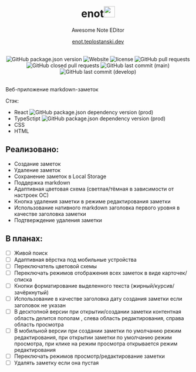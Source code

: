 <div align="center">
  <h1>enot<img width="30" src="./assets/seedling.gif" alt="seedling emoji"></h1>
  <span>Awesome Note EDitor</span>

  <a href="https://enot.teplostanski.dev">enot.teplostanski.dev</a>

  <br/>
  
  <img src="https://img.shields.io/github/package-json/v/teplostanski/enot?color=%23ffffff&style=for-the-badge" alt="GitHub package.json version">
  <img src="https://img.shields.io/website?down_color=%23ff0000&down_message=offline&style=for-the-badge&up_color=green&up_message=online&url=https%3A%2F%2Fenot.teplostanski.dev" alt="Website">
  <img src="https://img.shields.io/github/license/teplostanski/enot?style=for-the-badge" alt="license">
  <img src="https://img.shields.io/github/issues-pr-raw/teplostanski/enot?style=for-the-badge" alt="GitHub pull requests">
  <img src="https://img.shields.io/github/issues-pr-closed/teplostanski/enot?style=for-the-badge" alt="GitHub closed pull requests">
  <img src="https://img.shields.io/github/last-commit/teplostanski/enot/main?label=last%20commit%20in%20main&style=for-the-badge" alt="GitHub last commit (main)">
  <img src="https://img.shields.io/github/last-commit/teplostanski/enot/develop?label=last%20commit%20in%20develop&style=for-the-badge" alt="GitHub last commit (develop)">
  
  
  

</div>

<br>

Веб-приложение markdown-заметок

Стэк:

- React ![GitHub package.json dependency version (prod)](https://img.shields.io/github/package-json/dependency-version/teplostanski/enot/react?label=%20&style=flat-square)
- TypeSctipt ![GitHub package.json dependency version (prod)](https://img.shields.io/github/package-json/dependency-version/teplostanski/enot/dev/typescript?label=%20&style=flat-square)
- CSS
- HTML

## Реализовано:

- Создание заметок
- Удаление заметок
- Сохранение заметок в Local Storage
- Поддержка markdown
- Адаптивная цветовая схема (светлая/тёмная в зависимости от настроек ОС)
- Кнопка удаления заметки в режиме редактирования заметки
- Использование нативного markdown заголовка первого уровня в качестве заголовка заметки
- Подтверждение удаления заметки

## В планах:

- [ ] Живой поиск
- [ ] Адаптивная вёрстка под мобильные устройства
- [ ] Переключатель цветовой схемы
- [ ] Переключать режимов отображения всех заметок в виде карточек/списка
- [ ] Кнопки форматирование выделенного текста (жирный/курсив/зачёркнутый)
- [ ] Использование в качестве заголовка дату создания заметки если заголовок не указан
- [ ] В десктопной версии при открытии/создании заметки контентная область делится пополам , слева область редактирования, справа область просмотра
- [ ] В мобильной версии при создании заметки по умолчанию режим редактирования, при открытии заметки по умолчанию режим просмотра, при клике на режим просмотра открывается режим редактирования
- [ ] Переключать режимов просмотр/редактирование заметки
- [ ] Удалять заметку если она пустая
